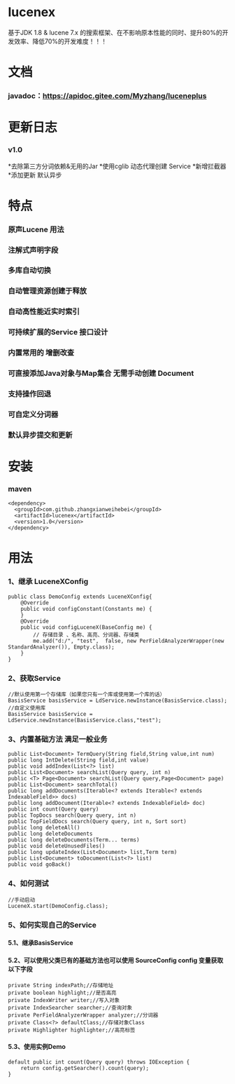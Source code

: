 # lucenex
基于JDK 1.8 & lucene 7.x 的搜索框架、在不影响原本性能的同时、提升80%的开发效率、降低70%的开发难度！！！
# 文档
### javadoc：https://apidoc.gitee.com/Myzhang/luceneplus
# 更新日志
### v1.0
*去除第三方分词依赖&无用的Jar
*使用cglib 动态代理创建 Service
*新增拦截器
*添加更新 默认异步

# 特点
### 原声Lucene 用法
### 注解式声明字段
### 多库自动切换
### 自动管理资源创建于释放
### 自动高性能近实时索引
### 可持续扩展的Service 接口设计
### 内置常用的 增删改查
### 可直接添加Java对象与Map集合 无需手动创建 Document
### 支持操作回退
### 可自定义分词器
### 默认异步提交和更新
# 安装
### maven
```
<dependency>
  <groupId>com.github.zhangxianweihebei</groupId>
  <artifactId>lucenex</artifactId>
  <version>1.0</version>
</dependency>
```
# 用法
### 1、继承 LuceneXConfig
```
public class DemoConfig extends LuceneXConfig{
	@Override
	public void configConstant(Constants me) {
	}
	@Override
	public void configLuceneX(BaseConfig me) {
		// 存储目录 、名称、高亮、分词器、存储类
		me.add("d:/", "test",  false, new PerFieldAnalyzerWrapper(new StandardAnalyzer()), Empty.class);
	}
}
```
### 2、获取Service
```
//默认使用第一个存储库（如果您只有一个库或使用第一个库的话）
BasisService basisService = LdService.newInstance(BasisService.class);
//自定义使用库
BasisService basisService = LdService.newInstance(BasisService.class,"test");
```
### 3、内置基础方法 满足一般业务
```
public List<Document> TermQuery(String field,String value,int num)
public long IntDelete(String field,int value)
public void addIndex(List<?> list)
public List<Document> searchList(Query query, int n)
public <T> Page<Document> searchList(Query query,Page<Document> page)
public List<Document> searchTotal()
public long addDocuments(Iterable<? extends Iterable<? extends IndexableField>> docs)
public long addDocument(Iterable<? extends IndexableField> doc)
public int count(Query query)
public TopDocs search(Query query, int n)
public TopFieldDocs search(Query query, int n, Sort sort)
public long deleteAll()
public long deleteDocuments
public long deleteDocuments(Term... terms)
public void deleteUnusedFiles()
public long updateIndex(List<Document> list,Term term)
public List<Document> toDocument(List<?> list)
public void goBack()
```
### 4、如何测试
```
//手动启动
LuceneX.start(DemoConfig.class);
```
### 5、如何实现自己的Service
#### 5.1、继承BasisService
#### 5.2、可以使用父类已有的基础方法也可以使用 SourceConfig config 变量获取以下字段
```
private String indexPath;//存储地址
private boolean highlight;//是否高亮
private IndexWriter writer;//写入对象
private IndexSearcher searcher;//查询对象
private PerFieldAnalyzerWrapper analyzer;//分词器
private Class<?> defaultClass;//存储对象Class
private Highlighter highlighter;//高亮标签
```
#### 5.3、使用实例Demo
```
default public int count(Query query) throws IOException {
	return config.getSearcher().count(query);
}
```
